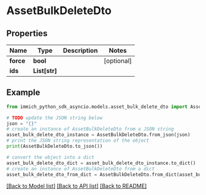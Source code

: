 # AssetBulkDeleteDto


## Properties

Name | Type | Description | Notes
------------ | ------------- | ------------- | -------------
**force** | **bool** |  | [optional] 
**ids** | **List[str]** |  | 

## Example

```python
from immich_python_sdk_asyncio.models.asset_bulk_delete_dto import AssetBulkDeleteDto

# TODO update the JSON string below
json = "{}"
# create an instance of AssetBulkDeleteDto from a JSON string
asset_bulk_delete_dto_instance = AssetBulkDeleteDto.from_json(json)
# print the JSON string representation of the object
print(AssetBulkDeleteDto.to_json())

# convert the object into a dict
asset_bulk_delete_dto_dict = asset_bulk_delete_dto_instance.to_dict()
# create an instance of AssetBulkDeleteDto from a dict
asset_bulk_delete_dto_from_dict = AssetBulkDeleteDto.from_dict(asset_bulk_delete_dto_dict)
```
[[Back to Model list]](../README.md#documentation-for-models) [[Back to API list]](../README.md#documentation-for-api-endpoints) [[Back to README]](../README.md)


